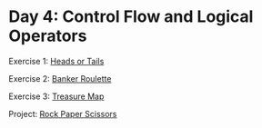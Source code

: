 # Day 4: Control Flow and Logical Operators

Exercise 1: [Heads or Tails](https://github.com/snurliza/Udemy-100DaysOfPython/blob/main/Day%204/Exercise%201%20-%20Heads%20or%20Tails.py)

Exercise 2: [Banker Roulette](https://github.com/snurliza/Udemy-100DaysOfPython/blob/main/Day%204/Exercise%202%20-%20Banker%20Roulette.py)

Exercise 3: [Treasure Map](https://github.com/snurliza/Udemy-100DaysOfPython/blob/main/Day%204/Exercise%203%20-%20Treasure%20Map.py)

Project: [Rock Paper Scissors](https://github.com/snurliza/Udemy-100DaysOfPython/blob/main/Day%204/Project%20-%20Rock%20Paper%20Scissors.py)

